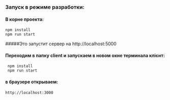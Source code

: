 ### Запуск в режиме разработки: 
#### В корне проекта: 
    npm install
    npm run start
#####Это запустит сервер на http://localhost:5000
#### Переходим в папку client и запускаем в новом окне терминала клієнт:
     npm install
     npm run start
#### в браузере открываем:
    http://localhost:3000
